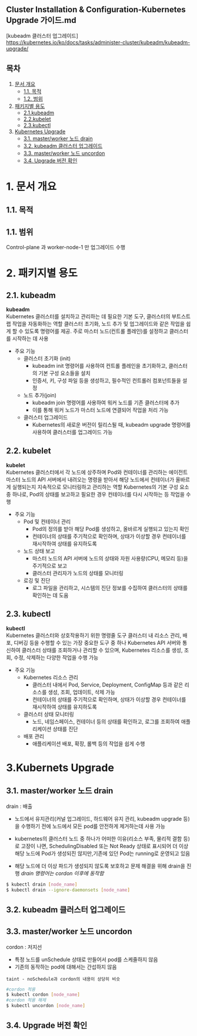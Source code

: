 ## Cluster Installation & Configuration-Kubernetes Upgrade 가이드.md

[kubeadm 클러스터 업그레이드] https://kubernetes.io/ko/docs/tasks/administer-cluster/kubeadm/kubeadm-upgrade/

## 목차
1. [문서 개요](#1)
    * [1.1. 목적](#1-1)
    * [1.2. 범위](#1-2)
2. [패키지별 용도](#2)
    * [2.1.kubeadm](#2-1)
    * [2.2.kubelet](#2-2)
    * [2.3.kubectl](#2-3)
3. [Kubernetes Upgrade](#3)
    * [3.1. master/worker 노드 drain](#3-1)
    * [3.2. kubeadm 클러스터 업그레이드](#3-2)
    * [3.3. master/worker 노드 uncordon](#3-4)
    * [3.4. Upgrade 버전 확인](#3-4)



# <div id='1'/> 1. 문서 개요
## <div id='1-1'/> 1.1. 목적
## <div id='1-2'/> 1.1. 범위
Control-plane 과 worker-node-1 만 업그레이드 수행

# <div id='2'/> 2. 패키지별 용도
## <div id='2-1'/>2.1. kubeadm

<b>kubeadm</b>
<br>
Kubernetes 클러스터를 설치하고 관리하는 데 필요한 기본 도구, 클러스터의 부트스트랩 작업을 자동화하는 역할
클러스터 초기화, 노드 추가 및 업그레이드와 같은 작업을 쉽게 할 수 있도록 명령어를 제공. 
주로 마스터 노드(컨트롤 플레인)를 설정하고 클러스터를 시작하는 데 사용

 

- 주요 기능
	- 클러스터 초기화 (init)
		- kubeadm init 명령어를 사용하여 컨트롤 플레인을 초기화하고, 클러스터의 기본 구성 요소들을 설치
		- 인증서, 키, 구성 파일 등을 생성하고, 필수적인 컨트롤러 컴포넌트들을 설정
	- 노드 추가(join)
		- kubeadm join 명령어를 사용하여 워커 노드를 기존 클러스터에 추가
		- 이를 통해 워커 노드가 마스터 노드에 연결되어 작업을 처리 가능
	- 클러스터 업그레이드
		- Kubernetes의 새로운 버전이 릴리스될 때, kubeadm upgrade 명령어를 사용하여 클러스터를 업그레이드 가능

## <div id='2-2'/>2.2. kubelet

<b>kubelet</b>
<br>
Kubernetes 클러스터에서 각 노드에 상주하며 Pod와 컨테이너를 관리하는 에이전트
마스터 노드의 API 서버에서 내려오는 명령을 받아서 해당 노드에서 컨테이너가 올바르게 실행되는지 지속적으로 모니터링하고 관리하는 역할
Kubernetes의 기본 구성 요소 중 하나로, Pod의 상태를 보고하고 필요한 경우 컨테이너를 다시 시작하는 등 작업을 수행

 

- 주요 기능
	- Pod 및 컨테이너 관리
		- Pod의 정의를 받아 해당 Pod를 생성하고, 올바르게 실행되고 있는지 확인
		- 컨테이너의 상태를 주기적으로 확인하며, 상태가 이상할 경우 컨테이너를 재시작하여 상태를 유지하도록 
	- 노드 상태 보고
		- 마스터 노드의 API 서버에 노드의 상태와 자원 사용량(CPU, 메모리 등)을 주기적으로 보고
		- 클러스터 관리자가 노드의 상태를 모니터링
	- 로깅 및 진단
		- 로그 파일을 관리하고, 시스템의 진단 정보를 수집하여 클러스터의 상태를 확인하는 데 도움

## <div id='2-3'/>2.3. kubectl

<b>kubectl</b>
<br>
Kubernetes 클러스터와 상호작용하기 위한 명령줄 도구
클러스터 내 리소스 관리, 배포, 디버깅 등을 수행할 수 있는 가장 중요한 도구 중 하나
Kubernetes API 서버와 통신하여 클러스터 상태를 조회하거나 관리할 수 있으며, Kubernetes 리소스를 생성, 조회, 수정, 삭제하는 다양한 작업을 수행 가능
 

- 주요 기능
	- Kubernetes 리소스 관리
		- 클러스터 내에서 Pod, Service, Deployment, ConfigMap 등과 같은 리소스를 생성, 조회, 업데이트, 삭제 가능
		- 컨테이너의 상태를 주기적으로 확인하며, 상태가 이상할 경우 컨테이너를 재시작하여 상태를 유지하도록 
	- 클러스터 상태 모니터링
		- 노드, 네임스페이스, 컨테이너 등의 상태를 확인하고, 로그를 조회하여 애플리케이션 상태를 진단
	- 배포 관리
		- 애플리케이션 배포, 확장, 롤백 등의 작업을 쉽게 수행

# <div id='3'/> 3.Kubernets Upgrade
## <div id='3-1'/>3.1. master/worker 노드 drain

drain : 배출

- 노드에서 유지관리(커널 업그레이드, 하드웨어 유지 관리, kubeadm upgrade 등)을 수행하기 전에 노드에서 모든 pod를 안전하게 제거하는데 사용 가능
- kubernetes의 클러스터 노드 중 하나가 어떠한 이유(리소스 부족, 물리적 결함 등)로 고장이 나면, SchedulingDisabled 또는 Not Ready 상태로 표시되어 더 이상 해당 노드에 Pod가 생성되진 않지만,기존에 있던 Pod는 running로 운영되고 있음

- 해당 노드에 더 이상 파드가 생성되지 않도록 보호하고 문제 해결을 위해 drain을 진행
*drain 명령어는 cordon 이후에 동작함*
```bash
$ kubectl drain [node_name]
$ kubectl drain --ignore-daemonsets [node_name]
```
## <div id='3-2'/>3.2. kubeadm 클러스터 업그레이드

## <div id='3-3'/>3.3. master/worker 노드 uncordon
cordon : 저지선
- 특정 노드를 unSchedule 상태로 만들어서 pod를 스케줄하지 않음
- 기존의 동작하는 pod에 대해서는 간섭하지 않음

```taint - noSchedule과 cordon의 내용이 상당히 비슷```
```bash	
#cordon 적용
$ kubectl cordon [node_name]
#cordon 적용 해제
$ kubectl uncordon [node_name]
```

## <div id='3-4'/>3.4. Upgrade 버전 확인






